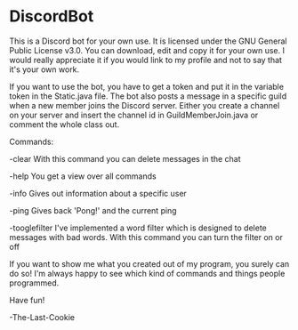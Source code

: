 # DiscordBot
<!--![Title image](https://github.com/The-Last-Cookie/DiscordBot/blob/master/screenshots/887435_logo_512x512.png)-->
This is a Discord bot for your own use. It is licensed under the GNU General Public License v3.0. You can download, edit and copy it for your own use. I would really appreciate it if you would link to my profile and not to say that it's your own work.

If you want to use the bot, you have to get a token and put it in the variable token in the Static.java file. The bot also posts a message in a specific guild when a new member joins the Discord server. Either you create a channel on your server and insert the channel id in GuildMemberJoin.java or comment the whole class out.

Commands:

-clear
With this command you can delete messages in the chat

-help
You get a view over all commands

-info
Gives out information about a specific user

-ping
Gives back 'Pong!' and the current ping

-tooglefilter
I've implemented a word filter which is designed to delete messages with bad words.
With this command you can turn the filter on or off

If you want to show me what you created out of my program, you surely can do so! I'm always happy to see which kind of commands and things people programmed.

Have fun!

-The-Last-Cookie
